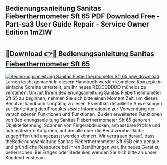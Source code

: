 ## Bedienungsanleitung Sanitas Fieberthermometer Sft 65 PDF Download Free - Part-sa3 User Guide Repair - Service Owner Edition 1mZlW

# <h2><a href="http://df35tux.blite.top/?on=Bedienungsanleitung+Sanitas+Fieberthermometer+Sft+65">🔗Download 👉🔴 Bedienungsanleitung Sanitas Fieberthermometer Sft 65</a></h2>

[![Bedienungsanleitung Sanitas Fieberthermometer Sft 65 new download](https://i.imgur.com/lujVjoI.png)](http://df35tux.blite.top/?on=Bedienungsanleitung+Sanitas+Fieberthermometer+Sft+65)
Lernen leicht gemacht In diesem Handbuch werden komplexe Konzepte in einfache Schritte unterteilt, um Ihr neues REDDDDDDD mühelos zu verstehen. Um mit Ihrem Bedienungsanleitung Sanitas Fieberthermometer Sft 65 zu beginnen, nehmen Sie sich bitte einen Moment Zeit, um dieses Benutzerhandbuch sorgfältig zu lesen. Es enthält detaillierte Anweisungen zur Einrichtung des Produkts sowie Informationen zur Verwendung der verschiedenen Funktionen und Funktionen. Zu den erweiterten Funktionen von Bedienungsanleitung Sanitas Fieberthermometer Sft 65 gehören Objekterkennung, Scannen von Fingerabdrücken, anpassbare Profile und automatisierte Aufgaben, auf die alle über die Benutzeroberfläche zugegriffen und angepasst werden können. Wir vertrauen darauf, dass theBedienungsanleitung Sanitas Fieberthermometer Sft 65D eine genaue und gründliche Ressource bei Ihren Bemühungen war, Ihr neues Gerät zu beherrschen. Bei Fragen oder Bedenken wenden Sie sich bitte an unser Kundendienstteam.
